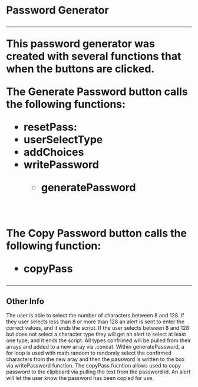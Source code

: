 <h1>Password Generator

<hr>

This password generator was created with several functions that when the buttons are clicked.
<br>

The Generate Password button calls the following functions:
  <ul>
  <li>resetPass:</li>
  <li>userSelectType</li>
  <li>addChoices</li>
  <li>writePassword</li>
    <ul>
      <li>generatePassword</li>
    </ul>
  </ul>
 <br>
 
 The Copy Password button calls the following function:
  <ul>
    <li>copyPass</li>
  </ul>
 
  <hr>
  
  <h2>Other Info</h2>
The user is able to select the number of characters between 8 and 128. If they user selects less than 8 or more than 128 an alert is sent to enter the correct values, and it ends the script. If the user selects between 8 and 128 but does not select a character type they will get an alert to select at least one type, and it ends the script. All types confrimed will be pulled from their arrays and added to a new array via .concat. Within generatePassword, a for loop is used with math.random to randomly select the confirmed characters from the new aray and then the password is written to the box via writePassword function. The copyPass fucntion allows used to copy password to the clipboard via pulling the text from the password id. An alert will let the user know the password has been copied for use.
